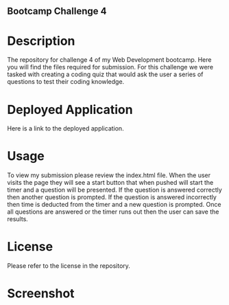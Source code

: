 ## Bootcamp Challenge 4
# Description

The repository for challenge 4 of my Web Development bootcamp. Here you will find the files required for submission. For this challenge we were tasked with creating a coding quiz that would ask the user a series of questions to test their coding knowledge.
# Deployed Application

Here is a link to the deployed application.
# Usage

To view my submission please review the index.html file. When the user visits the page they will see a start button that when pushed will start the timer and a question will be presented. If the question is answered correctly then another question is prompted. If the question is answered incorrectly then time is deducted from the timer and a new question is prompted. Once all questions are answered or the timer runs out then the user can save the results.
# License

Please refer to the license in the repository.
# Screenshot
